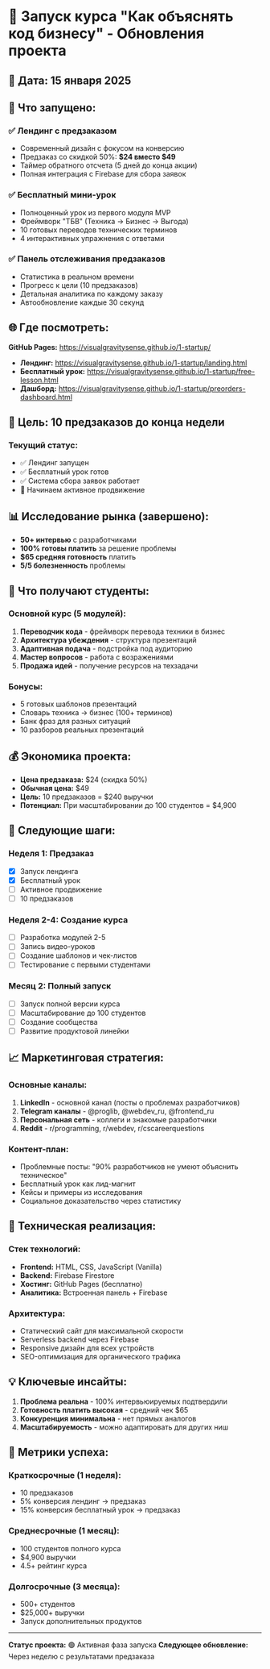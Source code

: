 # 🚀 Запуск курса "Как объяснять код бизнесу" - Обновления проекта

## 📅 Дата: 15 января 2025

## 🎯 Что запущено:

### ✅ Лендинг с предзаказом
- Современный дизайн с фокусом на конверсию
- Предзаказ со скидкой 50%: **$24 вместо $49**
- Таймер обратного отсчета (5 дней до конца акции)
- Полная интеграция с Firebase для сбора заявок

### ✅ Бесплатный мини-урок
- Полноценный урок из первого модуля MVP
- Фреймворк "ТБВ" (Техника → Бизнес → Выгода)
- 10 готовых переводов технических терминов
- 4 интерактивных упражнения с ответами

### ✅ Панель отслеживания предзаказов
- Статистика в реальном времени
- Прогресс к цели (10 предзаказов)
- Детальная аналитика по каждому заказу
- Автообновление каждые 30 секунд

## 🌐 Где посмотреть:

**GitHub Pages:** https://visualgravitysense.github.io/1-startup/

- **Лендинг:** https://visualgravitysense.github.io/1-startup/landing.html
- **Бесплатный урок:** https://visualgravitysense.github.io/1-startup/free-lesson.html
- **Дашборд:** https://visualgravitysense.github.io/1-startup/preorders-dashboard.html

## 🎯 Цель: 10 предзаказов до конца недели

### Текущий статус:
- ✅ Лендинг запущен
- ✅ Бесплатный урок готов
- ✅ Система сбора заявок работает
- 🎯 Начинаем активное продвижение

## 📊 Исследование рынка (завершено):

- **50+ интервью** с разработчиками
- **100% готовы платить** за решение проблемы
- **$65 средняя готовность** платить
- **5/5 болезненность** проблемы

## 🎁 Что получают студенты:

### Основной курс (5 модулей):
1. **Переводчик кода** - фреймворк перевода техники в бизнес
2. **Архитектура убеждения** - структура презентаций
3. **Адаптивная подача** - подстройка под аудиторию
4. **Мастер вопросов** - работа с возражениями
5. **Продажа идей** - получение ресурсов на техзадачи

### Бонусы:
- 5 готовых шаблонов презентаций
- Словарь техника → бизнес (100+ терминов)
- Банк фраз для разных ситуаций
- 10 разборов реальных презентаций

## 💰 Экономика проекта:

- **Цена предзаказа:** $24 (скидка 50%)
- **Обычная цена:** $49
- **Цель:** 10 предзаказов = $240 выручки
- **Потенциал:** При масштабировании до 100 студентов = $4,900

## 🚀 Следующие шаги:

### Неделя 1: Предзаказ
- [x] Запуск лендинга
- [x] Бесплатный урок
- [ ] Активное продвижение
- [ ] 10 предзаказов

### Неделя 2-4: Создание курса
- [ ] Разработка модулей 2-5
- [ ] Запись видео-уроков
- [ ] Создание шаблонов и чек-листов
- [ ] Тестирование с первыми студентами

### Месяц 2: Полный запуск
- [ ] Запуск полной версии курса
- [ ] Масштабирование до 100 студентов
- [ ] Создание сообщества
- [ ] Развитие продуктовой линейки

## 📈 Маркетинговая стратегия:

### Основные каналы:
1. **LinkedIn** - основной канал (посты о проблемах разработчиков)
2. **Telegram каналы** - @proglib, @webdev_ru, @frontend_ru
3. **Персональная сеть** - коллеги и знакомые разработчики
4. **Reddit** - r/programming, r/webdev, r/cscareerquestions

### Контент-план:
- Проблемные посты: "90% разработчиков не умеют объяснить техническое"
- Бесплатный урок как лид-магнит
- Кейсы и примеры из исследования
- Социальное доказательство через статистику

## 🔧 Техническая реализация:

### Стек технологий:
- **Frontend:** HTML, CSS, JavaScript (Vanilla)
- **Backend:** Firebase Firestore
- **Хостинг:** GitHub Pages (бесплатно)
- **Аналитика:** Встроенная панель + Firebase

### Архитектура:
- Статический сайт для максимальной скорости
- Serverless backend через Firebase
- Responsive дизайн для всех устройств
- SEO-оптимизация для органического трафика

## 💡 Ключевые инсайты:

1. **Проблема реальна** - 100% интервьюируемых подтвердили
2. **Готовность платить высокая** - средний чек $65
3. **Конкуренция минимальна** - нет прямых аналогов
4. **Масштабируемость** - можно адаптировать для других ниш

## 🎯 Метрики успеха:

### Краткосрочные (1 неделя):
- 10 предзаказов
- 5% конверсия лендинг → предзаказ
- 15% конверсия бесплатный урок → предзаказ

### Среднесрочные (1 месяц):
- 100 студентов полного курса
- $4,900 выручки
- 4.5+ рейтинг курса

### Долгосрочные (3 месяца):
- 500+ студентов
- $25,000+ выручки
- Запуск дополнительных продуктов

---

**Статус проекта:** 🟢 Активная фаза запуска
**Следующее обновление:** Через неделю с результатами предзаказа 